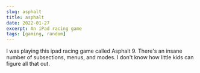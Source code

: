 ```yaml
---
slug: asphalt
title: asphalt
date: 2022-01-27
excerpt: An iPad racing game
tags: [gaming, random]
---
```


I was playing this ipad racing game called Asphalt 9. There's an insane number of subsections, menus, and modes. I don't know how little kids can figure all that out.
